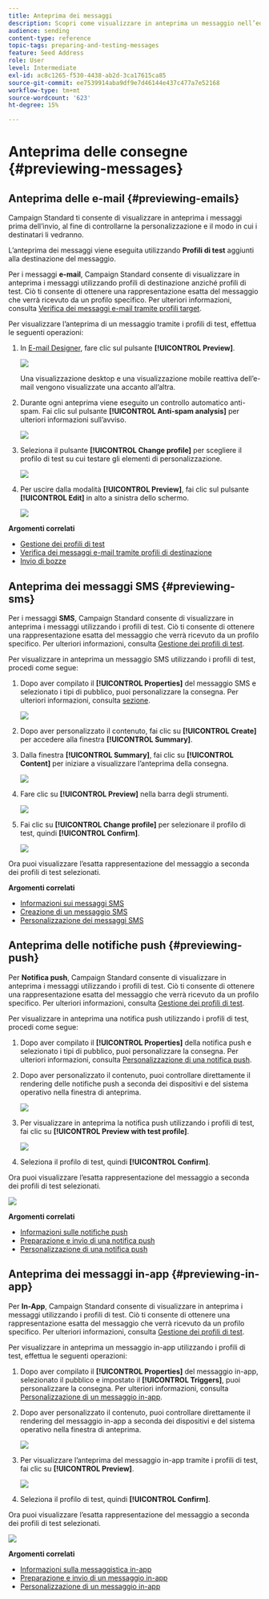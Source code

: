 ```yaml
---
title: Anteprima dei messaggi
description: Scopri come visualizzare in anteprima un messaggio nell’editor dei contenuti o in E-mail Designer.
audience: sending
content-type: reference
topic-tags: preparing-and-testing-messages
feature: Seed Address
role: User
level: Intermediate
exl-id: ac8c1265-f530-4438-ab2d-3ca17615ca85
source-git-commit: ee7539914aba9df9e7d46144e437c477a7e52168
workflow-type: tm+mt
source-wordcount: '623'
ht-degree: 15%

---
```


# Anteprima delle consegne {#previewing-messages}

## Anteprima delle e-mail {#previewing-emails}

Campaign Standard ti consente di visualizzare in anteprima i messaggi prima dell’invio, al fine di controllarne la personalizzazione e il modo in cui i destinatari li vedranno.

L’anteprima dei messaggi viene eseguita utilizzando **Profili di test** aggiunti alla destinazione del messaggio.

Per i messaggi **e-mail**, Campaign Standard consente di visualizzare in anteprima i messaggi utilizzando profili di destinazione anziché profili di test. Ciò ti consente di ottenere una rappresentazione esatta del messaggio che verrà ricevuto da un profilo specifico. Per ulteriori informazioni, consulta [Verifica dei messaggi e-mail tramite profili target](../../sending/using/testing-messages-using-target.md).

Per visualizzare l’anteprima di un messaggio tramite i profili di test, effettua le seguenti operazioni:

1. In [E-mail Designer](../../designing/using/designing-content-in-adobe-campaign.md), fare clic sul pulsante **[!UICONTROL Preview]**.

   ![](assets/sending_preview.png)

   Una visualizzazione desktop e una visualizzazione mobile reattiva dell’e-mail vengono visualizzate una accanto all’altra.

1. Durante ogni anteprima viene eseguito un controllo automatico anti-spam. Fai clic sul pulsante **[!UICONTROL Anti-spam analysis]** per ulteriori informazioni sull’avviso.

   ![](assets/sending_anti-spam_analysis.png)

1. Seleziona il pulsante **[!UICONTROL Change profile]** per scegliere il profilo di test su cui testare gli elementi di personalizzazione.

   ![](assets/sending_test-profile.png)

1. Per uscire dalla modalità **[!UICONTROL Preview]**, fai clic sul pulsante **[!UICONTROL Edit]** in alto a sinistra dello schermo.

   ![](assets/sending_preview_edit.png)

**Argomenti correlati**

* [Gestione dei profili di test](../../audiences/using/managing-test-profiles.md)
* [Verifica dei messaggi e-mail tramite profili di destinazione](../../sending/using/testing-messages-using-target.md)
* [Invio di bozze](../../sending/using/sending-proofs.md)

## Anteprima dei messaggi SMS {#previewing-sms}

Per i messaggi **SMS**, Campaign Standard consente di visualizzare in anteprima i messaggi utilizzando i profili di test. Ciò ti consente di ottenere una rappresentazione esatta del messaggio che verrà ricevuto da un profilo specifico. Per ulteriori informazioni, consulta [Gestione dei profili di test](../../audiences/using/managing-test-profiles.md).

Per visualizzare in anteprima un messaggio SMS utilizzando i profili di test, procedi come segue:

1. Dopo aver compilato il **[!UICONTROL Properties]** del messaggio SMS e selezionato i tipi di pubblico, puoi personalizzare la consegna. Per ulteriori informazioni, consulta [sezione](../../channels/using/personalizing-sms-messages.md).

   ![](assets/sms_preview.png)

1. Dopo aver personalizzato il contenuto, fai clic su **[!UICONTROL Create]** per accedere alla finestra **[!UICONTROL Summary]**.

1. Dalla finestra **[!UICONTROL Summary]**, fai clic su **[!UICONTROL Content]** per iniziare a visualizzare l’anteprima della consegna.

   ![](assets/sms_preview_2.png)

1. Fare clic su **[!UICONTROL Preview]** nella barra degli strumenti.

   ![](assets/sms_preview_3.png)

1. Fai clic su **[!UICONTROL Change profile]** per selezionare il profilo di test, quindi **[!UICONTROL Confirm]**.

   ![](assets/sms_preview_4.png)

Ora puoi visualizzare l’esatta rappresentazione del messaggio a seconda dei profili di test selezionati.

**Argomenti correlati**

* [Informazioni sui messaggi SMS](../../channels/using/about-sms-messages.md)
* [Creazione di un messaggio SMS](../../channels/using/creating-an-sms-message.md)
* [Personalizzazione dei messaggi SMS](../../channels/using/personalizing-sms-messages.md)

## Anteprima delle notifiche push {#previewing-push}

Per **Notifica push**, Campaign Standard consente di visualizzare in anteprima i messaggi utilizzando i profili di test. Ciò ti consente di ottenere una rappresentazione esatta del messaggio che verrà ricevuto da un profilo specifico. Per ulteriori informazioni, consulta [Gestione dei profili di test](../../audiences/using/managing-test-profiles.md).

Per visualizzare in anteprima una notifica push utilizzando i profili di test, procedi come segue:

1. Dopo aver compilato il **[!UICONTROL Properties]** della notifica push e selezionato i tipi di pubblico, puoi personalizzare la consegna. Per ulteriori informazioni, consulta [Personalizzazione di una notifica push](../../channels/using/customizing-a-push-notification.md).

1. Dopo aver personalizzato il contenuto, puoi controllare direttamente il rendering delle notifiche push a seconda dei dispositivi e del sistema operativo nella finestra di anteprima.

   ![](assets/push_preview.png)

1. Per visualizzare in anteprima la notifica push utilizzando i profili di test, fai clic su **[!UICONTROL Preview with test profile]**.

   ![](assets/push_preview_2.png)

1. Seleziona il profilo di test, quindi **[!UICONTROL Confirm]**.

Ora puoi visualizzare l’esatta rappresentazione del messaggio a seconda dei profili di test selezionati.

![](assets/push_preview_3.png)

**Argomenti correlati**

* [Informazioni sulle notifiche push](../../channels/using/about-push-notifications.md)
* [Preparazione e invio di una notifica push](../../channels/using/preparing-and-sending-a-push-notification.md)
* [Personalizzazione di una notifica push](../../channels/using/customizing-a-push-notification.md)

## Anteprima dei messaggi in-app {#previewing-in-app}

Per **In-App**, Campaign Standard consente di visualizzare in anteprima i messaggi utilizzando i profili di test. Ciò ti consente di ottenere una rappresentazione esatta del messaggio che verrà ricevuto da un profilo specifico. Per ulteriori informazioni, consulta [Gestione dei profili di test](../../audiences/using/managing-test-profiles.md).

Per visualizzare in anteprima un messaggio in-app utilizzando i profili di test, effettua le seguenti operazioni:

1. Dopo aver compilato il **[!UICONTROL Properties]** del messaggio in-app, selezionato il pubblico e impostato il **[!UICONTROL Triggers]**, puoi personalizzare la consegna. Per ulteriori informazioni, consulta [Personalizzazione di un messaggio in-app](../../channels/using/customizing-an-in-app-message.md).

1. Dopo aver personalizzato il contenuto, puoi controllare direttamente il rendering del messaggio in-app a seconda dei dispositivi e del sistema operativo nella finestra di anteprima.

   ![](assets/in_app_preview.png)

1. Per visualizzare l’anteprima del messaggio in-app tramite i profili di test, fai clic su **[!UICONTROL Preview]**.

   ![](assets/in_app_preview_2.png)

1. Seleziona il profilo di test, quindi **[!UICONTROL Confirm]**.

Ora puoi visualizzare l’esatta rappresentazione del messaggio a seconda dei profili di test selezionati.

![](assets/in_app_preview_3.png)

**Argomenti correlati**

* [Informazioni sulla messaggistica in-app](../../channels/using/about-in-app-messaging.md)
* [Preparazione e invio di un messaggio in-app](../../channels/using/preparing-and-sending-an-in-app-message.md)
* [Personalizzazione di un messaggio in-app](../../channels/using/customizing-an-in-app-message.md)
